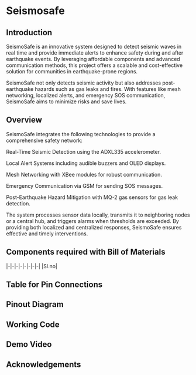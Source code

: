 # Seismosafe

## Introduction
SeismoSafe is an innovative system designed to detect seismic waves in real time and provide immediate alerts to enhance safety during and after earthquake events. By leveraging affordable components and advanced communication methods, this project offers a scalable and cost-effective solution for communities in earthquake-prone regions.

SeismoSafe not only detects seismic activity but also addresses post-earthquake hazards such as gas leaks and fires. With features like mesh networking, localized alerts, and emergency SOS communication, SeismoSafe aims to minimize risks and save lives.
## Overview
SeismoSafe integrates the following technologies to provide a comprehensive safety network:

Real-Time Seismic Detection using the ADXL335 accelerometer.

Local Alert Systems including audible buzzers and OLED displays.

Mesh Networking with XBee modules for robust communication.

Emergency Communication via GSM for sending SOS messages.

Post-Earthquake Hazard Mitigation with MQ-2 gas sensors for gas leak detection.

The system processes sensor data locally, transmits it to neighboring nodes or a central hub, and triggers alarms when thresholds are exceeded. By providing both localized and centralized responses, SeismoSafe ensures effective and timely interventions.
## Components required with Bill of Materials
|-|-|-|-|-|-|-|-|
|Sl.no|
## Table for Pin Connections

## Pinout Diagram

## Working Code

## Demo Video

## Acknowledgements



